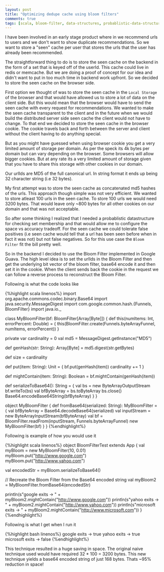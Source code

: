 ```yaml
---
layout: post
title: "Optimizing dedupe cache using bloom filters"
comments: true
tags: [scala, bloom-filter, data-structures, probablistic-data-structures]
---
```

I have been involved in an early stage product where in we recommend urls to users and we don't want to show duplicate recommendations. So we want to store a "seen" cache per user that stores the urls that the user has already been recommended.

The straightforward thing to do is to store the seen cache on the backend in the form of a set that is keyed off of the userId. This cache could live in redis or memcache. But we are doing a proof of concept for our idea and didn't want to put in too much time in backend work upfront. So we decided to store the seen cache on the browser side. 

First option we thought of was to store the seen cache in the `Local Storage` of the browser and that would have allowed us to store a lot of data on the client side. But this would mean that the browser would have to send the seen cache with every request for recommendations. We wanted to make the seen cache transparent to the client and in the future when we would build the distributed server side seen cache the client would not have to change. To that end we decided to store the seen cache in the browser cookie. The cookie travels back and forth between the server and client without the client having to do anything special.

But as you might have guessed when using browser cookie you get a very limited amount of storage per domain. As per the speck its 4k bytes per domain but can vary depending on the browser. Some browsers will allow bigger cookies. But at any rate its a very limited amount of storage given that you have to share this storage with other cookies in our domain.

Our urlIds are MD5 of the full canonical url. In string format it ends up being 32 character string (i.e 32 bytes). 

My first attempt was to store the seen cache as concatenated md5 hashes of the urls. This approach though simple was not very efficient. We wanted to store atleast 100 urls in the seen cache. To store 100 urls we would need 3200 bytes. That would leave only ~800 bytes for all other cookies on our domain and that was not acceptable.

So after some thinking I realized that I needed a probablistic datastructure for checking set membership and that would allow me to configure the space vs accuracy tradeoff. For the seen cache we could tolerate false positives (i.e seen cache would tell that a url has been seen before when in fact it was not) but not false negatives. So for this use case the `Bloom Filter` fit the bill pretty well.

So in the backend I decided to use the Bloom Filter implemented in Google Guava. The high level idea is to set the urlIds in the Bloom Filter and then get the underlying bit vector of the bloom filter, base64 encode it and then set it in the cookie. When the client sends back the cookie in the request we can follow a reverse process to reconstruct the Bloom Filter.

Following is what the code looks like

{%highlight scala linenos%}
import org.apache.commons.codec.binary.Base64
import java.security.MessageDigest
import com.google.common.hash.{Funnels, BloomFilter}
import java.io._

class MyBloomFilter(bf: BloomFilter[Array[Byte]]) {
  def this(numItems: Int, errorPercent: Double) = {
    this(BloomFilter.create(Funnels.byteArrayFunnel, numItems, errorPercent))
  }

  private var cardinality = 0
  val md5 = MessageDigest.getInstance("MD5")

  def genHash(str: String): Array[Byte] = md5.digest(str.getBytes)

  def size = cardinality

  def put(item: String): Unit = {
    bf.put(genHash(item))
    cardinality += 1
  }

  def mightContain(item: String): Boolean = bf.mightContain(genHash(item))

  def serializeToBase64(): String = {
    val bs = new ByteArrayOutputStream
    bf.writeTo(bs)
    val bfByteArray = bs.toByteArray
    bs.close()
    Base64.encodeBase64String(bfByteArray)
  }
}

object MyBloomFilter {
  def fromBase64(serialized: String): MyBloomFilter = {
    val bfByteArray = Base64.decodeBase64(serialized)
    val inputStream = new ByteArrayInputStream(bfByteArray)
    val bf = BloomFilter.readFrom(inputStream, Funnels.byteArrayFunnel)
    new MyBloomFilter(bf)
  }
}
{%endhighlight%}

Following is example of how you would use it

{%highlight scala linenos%}
object BloomFilterTest extends App {
  val myBloom = new MyBloomFilter(10, 0.01)
  myBloom.put("http://www.google.com")
  myBloom.put("http://www.yahoo.com")

  val encodedStr = myBloom.serializeToBase64()
  
  // Recreate the Bloom Filter from the Base64 encoded string
  val myBloom2 = MyBloomFilter.fromBase64(encodedStr)

  println(s"google exits -> " + myBloom2.mightContain("http://www.google.com"))
  println(s"yahoo exits -> " + myBloom2.mightContain("http://www.yahoo.com"))
  println(s"microsoft exits -> " + myBloom2.mightContain("http://www.microsoft.com"))
}
{%endhighlight%}

Following is what I get when I run it

{%highlight bash linenos%}
google exits -> true
yahoo exits -> true
microsoft exits -> false
{%endhighlight%}

This technique resulted in a huge saving in space. The original naive technique used would have required 32 * 100 = 3200 bytes. This new technique yields a base64 encoded string of just 168 bytes. Thats ~95% reduction in space!
